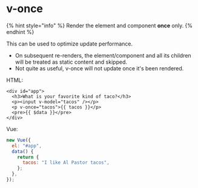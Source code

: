 # v-once

{% hint style="info" %}
Render the element and component **once** only.
{% endhint %}

 This can be used to optimize update performance.

* On subsequent re-renders, the element/component and all its children will be treated as static content and skipped. 
* Not quite as useful, v-once will not update once it's been rendered.

HTML:

```markup
<div id="app">
  <h3>What is your favorite kind of taco?</h3>
  <p><input v-model="tacos" /></p>
  <p v-once="tacos">{{ tacos }}</p>
  <pre>{{ $data }}</pre>
</div>
```

Vue:

```javascript
new Vue({
  el: "#app",
  data() {
    return {
      tacos: "I like Al Pastor tacos",
    };
  },
});
```

